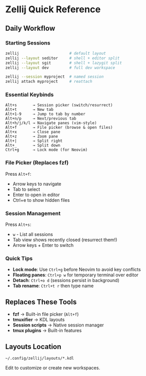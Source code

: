 # Zellij Quick Reference

## Daily Workflow

### Starting Sessions
```bash
zellij                      # default layout
zellij --layout seditor     # shell + editor split
zellij --layout sgit        # shell + lazygit split
zellij --layout dev         # full dev workspace

zellij --session myproject  # named session
zellij attach myproject     # reattach
```

### Essential Keybinds
```
Alt+s       → Session picker (switch/resurrect)
Alt+t       → New tab
Alt+1-9     → Jump to tab by number
Alt+n/p     → Next/previous tab
Alt+h/j/k/l → Navigate panes (vim-style)
Alt+f       → File picker (browse & open files)
Alt+x       → Close pane
Alt+z       → Zoom pane
Alt+|       → Split right
Alt+_       → Split down
Ctrl+g      → Lock mode (for Neovim)
```

### File Picker (Replaces fzf)
Press `Alt+f`:
- Arrow keys to navigate
- Tab to select
- Enter to open in editor
- Ctrl+e to show hidden files

### Session Management
Press `Alt+s`:
- `w` - List all sessions
- Tab view shows recently closed (resurrect them!)
- Arrow keys + Enter to switch

### Quick Tips
- **Lock mode**: Use `Ctrl+g` before Neovim to avoid key conflicts
- **Floating panes**: `Ctrl+p w` for temporary terminal over editor
- **Detach**: `Ctrl+o d` (sessions persist in background)
- **Tab rename**: `Ctrl+t r` then type name

## Replaces These Tools
- **fzf** → Built-in file picker (`Alt+f`)
- **tmuxifier** → KDL layouts
- **Session scripts** → Native session manager
- **tmux plugins** → Built-in features

## Layouts Location
`~/.config/zellij/layouts/*.kdl`

Edit to customize or create new workspaces.
